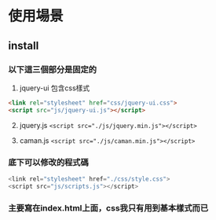 # 使用場景

## install 

### 以下這三個部分是固定的

1. jquery-ui 包含css樣式

```html
<link rel="stylesheet" href="css/jquery-ui.css">
<script src="js/jquery-ui.js"></script>
```

2. jquery.js
  `<script src="./js/jquery.min.js"></script>`


3. caman.js
 `<script src="./js/caman.min.js"></script>`


### 底下可以修改的程式碼

```js
<link rel="stylesheet" href="./css/style.css">
<script src="js/scripts.js"></script>
```



### 主要寫在index.html上面，css我只有用到基本樣式而已







